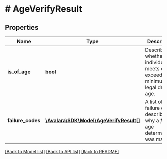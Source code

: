 # # AgeVerifyResult

## Properties

Name | Type | Description | Notes
------------ | ------------- | ------------- | -------------
**is_of_age** | **bool** | Describes whether the individual meets or exceeds the minimum legal drinking age. | [optional]
**failure_codes** | [**\Avalara\\SDK\Model\AgeVerifyResult[]**](AgeVerifyResult.md) | A list of failure codes describing why a *false* age determination was made. | [optional]

[[Back to Model list]](../../README.md#models) [[Back to API list]](../../README.md#endpoints) [[Back to README]](../../README.md)
